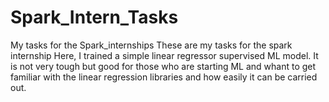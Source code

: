 # Spark_Intern_Tasks
My tasks for the Spark_internships
These are my tasks for the spark internship
Here, I trained a simple linear regressor supervised ML model.
It is not very tough but good for those who are starting ML and whant to get familiar with the linear regression libraries and how easily it can be carried out.
